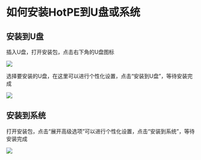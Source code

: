 # 如何安装HotPE到U盘或系统
## 安装到U盘


插入U盘，打开安装包，点击右下角的U盘图标

![](https://p1.hotpe.top/i/2022/05/02/zph2os.png)



选择要安装的U盘，在这里可以进行个性化设置，点击“安装到U盘”，等待安装完成

![](https://p1.hotpe.top/i/2022/05/02/zpmth9.png)



## 安装到系统
打开安装包，点击“展开高级选项”可以进行个性化设置，点击“安装到系统”，等待安装完成

![](https://p1.hotpe.top/i/2022/05/02/zok3t2.png)

